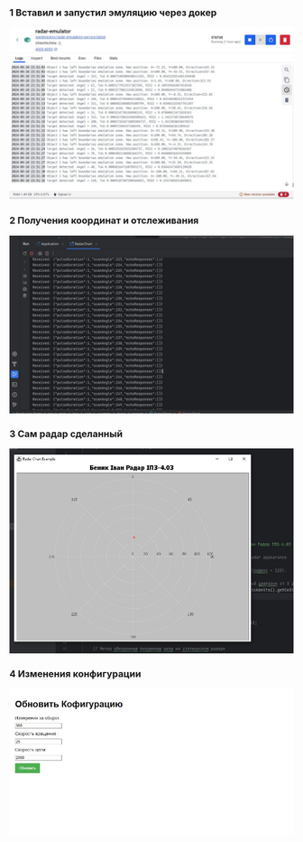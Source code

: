 ### 1 Вставил и запустил эмуляцию через докер 
![Screenshot_3.jpg](%D0%9D%D0%BE%D0%B2%D0%B0%D1%8F%20%D0%BF%D0%B0%D0%BF%D0%BA%D0%B0%2FScreenshot_3.jpg)


### 2 Получения координат и отслеживания 
![1.jpg](%D0%9D%D0%BE%D0%B2%D0%B0%D1%8F%20%D0%BF%D0%B0%D0%BF%D0%BA%D0%B0%2F1.jpg)

### 3 Сам радар сделанный 
![Screenshot_1.jpg](%D0%9D%D0%BE%D0%B2%D0%B0%D1%8F%20%D0%BF%D0%B0%D0%BF%D0%BA%D0%B0%2FScreenshot_1.jpg)




### 4 Изменения конфигурации
![Screenshot_2.jpg](%D0%9D%D0%BE%D0%B2%D0%B0%D1%8F%20%D0%BF%D0%B0%D0%BF%D0%BA%D0%B0%2FScreenshot_2.jpg)


